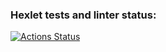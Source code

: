 ### Hexlet tests and linter status:
[![Actions Status](https://github.com/MaksHaks/php-project-lvl1/workflows/hexlet-check/badge.svg)](https://github.com/MaksHaks/php-project-lvl1/actions)